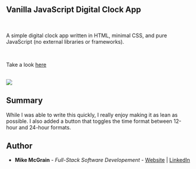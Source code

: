 ## Vanilla JavaScript Digital Clock App

<br>

A simple digital clock app written in HTML, minimal CSS, and pure JavaScript (no external libraries or frameworks).

<br>

Take a look [here](https://mikemcgrain.github.io/digital_clock_app/)

<br>

<image src="images/screenshot.png">

## Summary

While I was able to write this quickly, I really enjoy making it as lean as possible.  I also added a button that toggles the time format between 12-hour and 24-hour formats.  

## Author

* **Mike McGrain** - *Full-Stack Software Developement* - [Website](http://mikemcgrain.com) | [LinkedIn](https://www.linkedin.com/in/michaelmcgrain)
